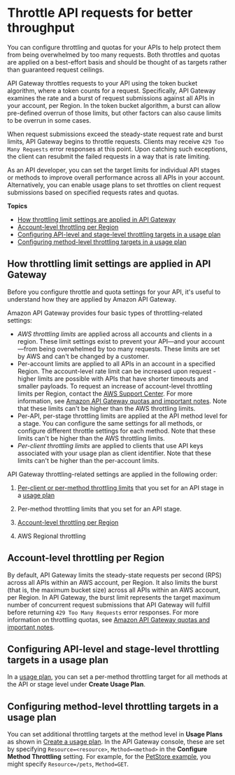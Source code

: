 # Throttle API requests for better throughput<a name="api-gateway-request-throttling"></a>

You can configure throttling and quotas for your APIs to help protect them from being overwhelmed by too many requests\. Both throttles and quotas are applied on a best\-effort basis and should be thought of as targets rather than guaranteed request ceilings\.

API Gateway throttles requests to your API using the token bucket algorithm, where a token counts for a request\. Specifically, API Gateway examines the rate and a burst of request submissions against all APIs in your account, per Region\. In the token bucket algorithm, a burst can allow pre\-defined overrun of those limits, but other factors can also cause limits to be overrun in some cases\.

When request submissions exceed the steady\-state request rate and burst limits, API Gateway begins to throttle requests\. Clients may receive `429 Too Many Requests` error responses at this point\. Upon catching such exceptions, the client can resubmit the failed requests in a way that is rate limiting\.

As an API developer, you can set the target limits for individual API stages or methods to improve overall performance across all APIs in your account\. Alternatively, you can enable usage plans to set throttles on client request submissions based on specified requests rates and quotas\.

**Topics**
+ [How throttling limit settings are applied in API Gateway](#apigateway-how-throttling-limits-are-applied)
+ [Account\-level throttling per Region](#apig-request-throttling-account-level-limits)
+ [Configuring API\-level and stage\-level throttling targets in a usage plan](#apigateway-api-level-throttling-in-usage-plan)
+ [Configuring method\-level throttling targets in a usage plan](#apigateway-method-level-throttling-in-usage-plan)

## How throttling limit settings are applied in API Gateway<a name="apigateway-how-throttling-limits-are-applied"></a>

Before you configure throttle and quota settings for your API, it's useful to understand how they are applied by Amazon API Gateway\.

Amazon API Gateway provides four basic types of throttling\-related settings:
+ *AWS throttling limits* are applied across all accounts and clients in a region\. These limit settings exist to prevent your API—and your account—from being overwhelmed by too many requests\. These limits are set by AWS and can't be changed by a customer\.
+ Per\-account limits are applied to all APIs in an account in a specified Region\. The account\-level rate limit can be increased upon request \- higher limits are possible with APIs that have shorter timeouts and smaller payloads\. To request an increase of account\-level throttling limits per Region, contact the [AWS Support Center](https://console.aws.amazon.com/support/home#/)\. For more information, see [Amazon API Gateway quotas and important notes](limits.md)\. Note that these limits can't be higher than the AWS throttling limits\.
+ Per\-API, per\-stage throttling limits are applied at the API method level for a stage\. You can configure the same settings for all methods, or configure different throttle settings for each method\. Note that these limits can't be higher than the AWS throttling limits\.
+ *Per\-client throttling limits* are applied to clients that use API keys associated with your usage plan as client identifier\. Note that these limits can't be higher than the per\-account limits\.

API Gateway throttling\-related settings are applied in the following order:

1. [Per\-client or per\-method throttling limits](#apigateway-method-level-throttling-in-usage-plan) that you set for an API stage in a [usage plan](api-gateway-create-usage-plans-with-console.md#api-gateway-usage-plan-create)

1. Per\-method throttling limits that you set for an API stage\.

1. [Account\-level throttling per Region](#apig-request-throttling-account-level-limits)

1. AWS Regional throttling

## Account\-level throttling per Region<a name="apig-request-throttling-account-level-limits"></a>

By default, API Gateway limits the steady\-state requests per second \(RPS\) across all APIs within an AWS account, per Region\. It also limits the burst \(that is, the maximum bucket size\) across all APIs within an AWS account, per Region\. In API Gateway, the burst limit represents the target maximum number of concurrent request submissions that API Gateway will fulfill before returning `429 Too Many Requests` error responses\. For more information on throttling quotas, see [Amazon API Gateway quotas and important notes](limits.md)\.

## Configuring API\-level and stage\-level throttling targets in a usage plan<a name="apigateway-api-level-throttling-in-usage-plan"></a>

In a [usage plan](api-gateway-api-usage-plans.md), you can set a per\-method throttling target for all methods at the API or stage level under **Create Usage Plan**\.

## Configuring method\-level throttling targets in a usage plan<a name="apigateway-method-level-throttling-in-usage-plan"></a>

You can set additional throttling targets at the method level in **Usage Plans** as shown in [Create a usage plan](api-gateway-create-usage-plans-with-console.md#api-gateway-usage-plan-create)\. In the API Gateway console, these are set by specifying `Resource=<resource>`, `Method=<method>` in the **Configure Method Throttling** setting\. For example, for the [PetStore example](api-gateway-create-api-step-by-step.md), you might specify `Resource=/pets`, `Method=GET`\.